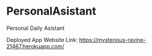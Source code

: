 # PersonalAsistant
Personal Daily Asistant

Deployed App Website Link: https://mysterious-ravine-21467.herokuapp.com/
